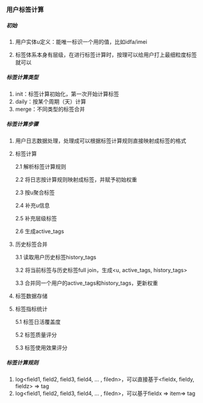 ### 用户标签计算

##### 初始

1. 用户实体u定义：能唯一标识一个用的值，比如idfa/imei

2. 标签体系本身有层级，在进行标签计算时，按理可以给用户打上最细粒度标签就可以



##### 标签计算类型

1. init：标签计算初始化，第一次开始计算标签
2. daily：按某个周期（天）计算
3. merge：不同类型的标签合并



##### 标签计算步骤

1. 用户日志数据处理，处理成可以根据标签计算规则直接映射成标签的格式

2. 标签计算

   2.1 解析标签计算规则

   2.2 将日志按计算规则映射成标签，并赋予初始权重

   2.3 按u聚合标签

   2.4 补充u信息

   2.5 补充层级标签

   2.6 生成active_tags

3. 历史标签合并

   3.1 读取用户历史标签history_tags

   3.2 将当前标签与历史标签full join，生成<u, active_tags, history_tags>

   3.3 合并同一个用户的active_tags和history_tags，更新权重

4. 标签数据存储

5. 标签指标统计

   5.1 标签日活覆盖度

   5.2 标签质量评分

   5.3 标签使用效果评分



##### 标签计算规则

1. log<field1, field2, field3, field4, … , filedn>，可以直接基于<fieldx, fieldy, fieldz> => tag
2. log<field1, field2, field3, field4, … , filedn>，可以基于fieldx => item=> tag